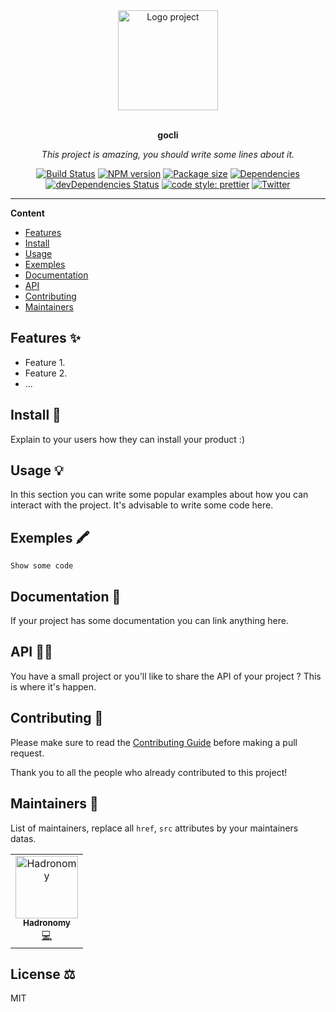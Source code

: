 <div align="center">
  <a href="#">
  	<img src="https://media.giphy.com/media/JIX9t2j0ZTN9S/giphy-downsized.gif" alt="Logo project" height="160" />
  </a>
  <br>
  <br>
  <p>
    <b>gocli</b>
  </p>
  <p>
     <i>This project is amazing, you should write some lines about it.</i>
  </p>
  <p>

[![Build Status](https://travis-ci.com/hadronomy/gocli.svg?branch=master)](https://travis-ci.com/hadronomy/gocli)
[![NPM version](https://img.shields.io/npm/v/gocli?style=flat-square)](https://img.shields.io/npm/v/gocli?style=flat-square)
[![Package size](https://img.shields.io/bundlephobia/min/gocli)](https://img.shields.io/bundlephobia/min/gocli)
[![Dependencies](https://img.shields.io/david/hadronomy/gocli.svg?style=popout-square)](https://david-dm.org/hadronomy/gocli)
[![devDependencies Status](https://david-dm.org/hadronomy/gocli/dev-status.svg?style=flat-square)](https://david-dm.org/hadronomy/gocli?type=dev)
[![code style: prettier](https://img.shields.io/badge/code_style-prettier-ff69b4.svg?style=flat-square)](https://github.com/prettier/prettier)
[![Twitter](https://img.shields.io/twitter/follow/luctstt.svg?label=Follow&style=social)](https://twitter.com/luctstt)

  </p>
</div>

---

**Content**

* [Features](##features)
* [Install](##install)
* [Usage](##usage)
* [Exemples](##exemples)
* [Documentation](##documentation)
* [API](##Api)
* [Contributing](##contributing)
* [Maintainers](##maintainers)

## Features ✨
* Feature 1.
* Feature 2.
* ...

## Install 🐙
Explain to your users how they can install your product :)

## Usage 💡
In this section you can write some popular examples about how you can interact with the project. It's advisable to write some code here.

## Exemples 🖍
```
Show some code
```

## Documentation 📄
If your project has some documentation you can link anything here.

## API 👩‍💻
You have a small project or you'll like to share the API of your project ? This is where it's happen.

## Contributing 🍰
Please make sure to read the [Contributing Guide]() before making a pull request.

Thank you to all the people who already contributed to this project!

## Maintainers 👷
List of maintainers, replace all `href`, `src` attributes by your maintainers datas.
<table>
  <tr>
    <td align="center"><a href="https://hadronomy.com/"><img src="https://avatars3.githubusercontent.com/u/17086478?s=460&v=4" width="100px;" alt="Hadronomy"/><br /><sub><b>Hadronomy</b></sub></a><br /><a href="#" title="Code">💻</a></td>
  </tr>
</table>

## License ⚖️
MIT
